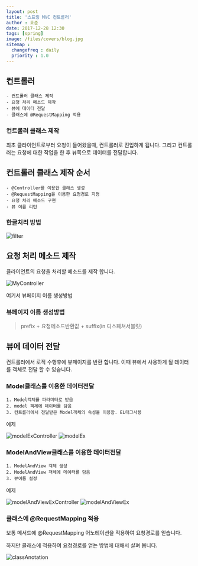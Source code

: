 ```yaml
---
layout: post
title: '스프링 MVC 컨트롤러'
author : 효준
date: 2017-12-28 12:30
tags: [spring]
image: /files/covers/blog.jpg
sitemap :
  changefreq : daily
  priority : 1.0
---
```


## 컨트롤러

    - 컨트롤러 클래스 제작
    - 요청 처리 메소드 제작
    - 뷰에 데이터 전달
    - 클래스에 @RequestMapping 적용
    
### 컨트롤러 클래스 제작

최초 클라이언트로부터 요청이 들어왔을때, 컨트롤러로 진입하게 됩니다.
그리고 컨트롤러는 요청에 대한 작업을 한 후 뷰쪽으로 데이터를 전달합니다.

## 컨트롤러 클래스 제작 순서
    
    - @Controller를 이용한 클래스 생성
    - @RequestMapping을 이용한 요청경로 지정
    - 요청 처리 메소드 구현
    - 뷰 이름 리턴
    
### 한글처리 방법

<img src="{{ site.baseurl }}/files/spring12/filter.jpg" alt="filter">
    
## 요청 처리 메소드 제작

클라이언트의 요청을 처리할 메소드를 제작 합니다.

<img src="{{ site.baseurl }}/files/spring12/MyController.jpg" alt="MyController">

여기서 뷰페이지 이름 생성방법

### 뷰페이지 이름 생성방법
> prefix + 요청메소드반환값 + suffix(in 디스페쳐서블릿)

## 뷰에 데이터 전달

컨트롤러에서 로직 수행후에 뷰페이지를 반환 합니다. 이때 뷰에서 사용하게 될 데이터를 객체로
전달 할 수 있습니다.

### Model클래스를 이용한 데이터전달

    1. Model객체를 파라미터로 받음
    2. model 객체에 데이터를 담음
    3. 컨트롤러에서 전달받은 Model객체의 속성을 이용함. EL태그사용

예제

<img src="{{ site.baseurl }}/files/spring12/modelExController.jpg" alt="modelExController">

<img src="{{ site.baseurl }}/files/spring12/modelEx.jpg" alt="modelEx">


### ModelAndView클래스를 이용한 데이터전달

    1. ModelAndView 객체 생성
    2. ModelAndView 객체에 데이터를 담음
    3. 뷰이름 설정
    
예제

<img src="{{ site.baseurl }}/files/spring12/modelAndViewExController.jpg" alt="modelAndViewExController">

<img src="{{ site.baseurl }}/files/spring12/modelAndViewEx.jpg" alt="modelAndViewEx">

### 클래스에 @RequestMapping 적용

보통 메서드에 @RequestMapping 어노테이션을 적용하여 요청경로를 얻습니다.

하지만 클래스에 적용하여 요청경로를 얻는 방법에 대해서 살펴 봅니다.

<img src="{{ site.baseurl }}/files/spring12/classAnotation.jpg" alt="classAnotation">

